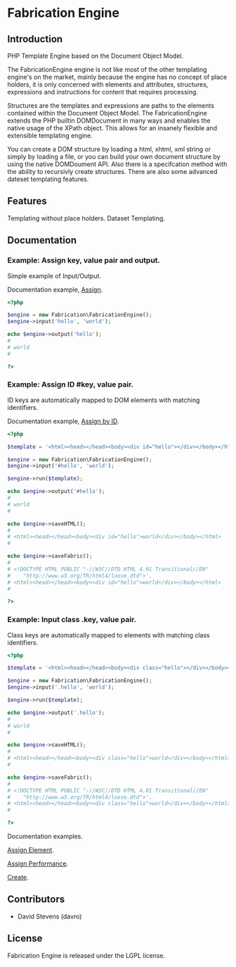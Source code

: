 # Fabrication Engine

## Introduction

PHP Template Engine based on the Document Object Model.

The FabricationEngine engine is not like most of the other templating engine's 
on the market, mainly because the engine has no concept of place holders, it is 
only concerned with elements and attributes, structures, expressions and 
instructions for content that requires processing.

Structures are the templates and expressions are paths to the elements contained
within the Document Object Model. The FabricationEngine extends the PHP builtin 
DOMDocument in many ways and enables the native usage of the XPath object. 
This allows for an insanely flexible and extensible templating engine.

You can create a DOM structure by loading a html, xhtml, xml string or simply by
loading a file, or you can build your own document structure by using the native
DOMDoument API. Also there is a specifcation method with the ability to recursivly
create structures. There are also some advanced dateset templating features.


## Features

Templating without place holders.
Dataset Templating.

## Documentation


### Example: Assign key, value pair and output.
Simple example of Input/Output.

Documentation example, [Assign](https://github.com/davro/fabrication/blob/master/docs/examples/assign.php).
```php
<?php

$engine = new Fabrication\FabricationEngine();
$engine->input('hello', 'world');

echo $engine->output('hello');
#
# world
#

?>
```

### Example: Assign ID #key, value pair.
ID keys are automatically mapped to DOM elements with matching identifiers.

Documentation example, [Assign by ID](https://github.com/davro/fabrication/blob/master/docs/examples/assign-by-id.php).

```php
<?php

$template = '<html><head></head><body><div id="hello"></div></body></html>';

$engine = new Fabrication\FabricationEngine();
$engine->input('#hello', 'world');

$engine->run($template);

echo $engine->output('#hello');
#
# world
#

echo $engine->saveHTML();
#
# <html><head></head><body><div id="hello">world</div></body></html>
#

echo $engine->saveFabric();
#
# <!DOCTYPE HTML PUBLIC "-//W3C//DTD HTML 4.01 Transitional//EN"
#    "http://www.w3.org/TR/html4/loose.dtd">'.
# <html><head></head><body><div id="hello">world</div></body></html>
#

?>
```

### Example: Input class .key, value pair.
Class keys are automatically mapped to elements with matching class identifiers.

```php
<?php

$template = '<html><head></head><body><div class="hello"></div></body></html>';

$engine = new Fabrication\FabricationEngine();
$engine->input('.hello', 'world');

$engine->run($template);

echo $engine->output('.hello'); 
#
# world
#

echo $engine->saveHTML();
#
# <html><head></head><body><div class="hello">world</div></body></html>
#

echo $engine->saveFabric();
#
# <!DOCTYPE HTML PUBLIC "-//W3C//DTD HTML 4.01 Transitional//EN"
#    "http://www.w3.org/TR/html4/loose.dtd">'.
# <html><head></head><body><div class="hello">world</div></body></html>
#

?>
```

Documentation examples.

[Assign Element](https://github.com/davro/fabrication/blob/master/docs/examples/assign-element.php).

[Assign Performance](https://github.com/davro/fabrication/blob/master/docs/examples/assign-performance.php).

[Create](https://github.com/davro/fabrication/blob/master/docs/examples/create.php).

## Contributors

* David Stevens (davro)


## License

Fabrication Engine is released under the LGPL license.


